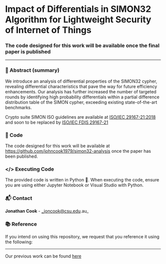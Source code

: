 # Impact of Differentials in SIMON32 Algorithm for Lightweight Security of Internet of Things
### The code designed for this work will be available once the final paper is published
***
### 📄 Abstract (summary)
We introduce an analysis of differential properties of the SIMON32 cypher, revealing differential characteristics that pave the way for future efficiency enhancements. Our analysis has further increased the number of targeted rounds by identifying high probability differentials within a partial difference distribution table of the SIMON cypher, exceeding existing state-of-the-art benchmarks.


Crypto suite SIMON ISO guidelines are available at [ISO/IEC 29167-21:2018](https://www.iso.org/standard/70388.html) and soon to be replaced by [ISO/IEC FDIS 29167-21](https://www.iso.org/standard/89591.html)

### 🚀 Code 
The code designed for this work will be available at https://github.com/johncook1979/simon32-analysis once the paper has been published.

### </> Executing Code
The provided code is written in Python 🐍. When executing the code, ensure you are using either Jupyter Notebook or Visual Studio with Python.

### 📬 Contact
**Jonathan Cook** - _joncook@csu.edu.au_


### 📚 Reference
If you intend on using this repository, we request that you reference it using the following:


***
Our previous work can be found [here](https://github.com/johncook1979/simon-cryptanalysis)
